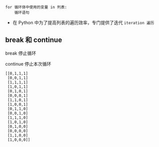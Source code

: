 
```
for 循环体中使用的变量 in 列表:
    循环语句
```

- 在 Python 中为了提高列表的遍历效率，专门提供了迭代 `iteration 遍历`

## break 和 continue

break 停止循环

continue 停止本次循环

```pytho
[[0,1,1,1]
 [0,0,1,1]
 [1,1,1,1]
 [1,0,1,1]
 [0,1,0,1]
 [0,0,0,1]
 [1,1,0,1]
 [1,0,0,1]
 [0,1,1,0]
 [0,0,1,0]
 [1,1,1,0]
 [1,0,1,0]
 [0,1,0,0]
 [0,0,0,0]
 [1,1,0,0]
 [1,0,0,0]]
```

